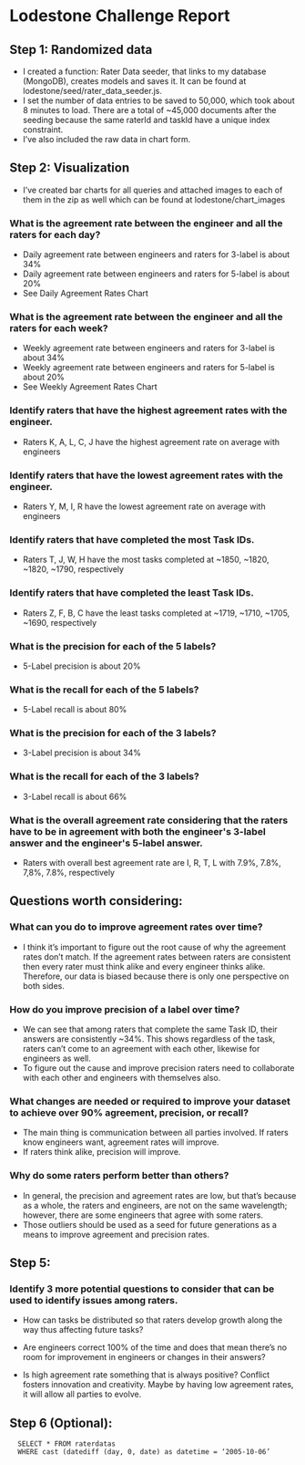 # Lodestone Challenge Report

## Step 1: Randomized data
* I created a function: Rater Data seeder, that links to my database (MongoDB), creates models and saves it. It can be found at lodestone/seed/rater_data_seeder.js. 
* I set the number of data entries to be saved to 50,000, which took about 8 minutes to load. There are a total of ~45,000 documents after the seeding because the same raterId and taskId have a unique index constraint.
* I’ve also included the raw data in chart form.

## Step 2: Visualization
* I’ve created bar charts for all queries and attached images to each of them in the zip as well which can be found at lodestone/chart_images 

### What is the agreement rate between the engineer and all the raters for each day?
* Daily agreement rate between engineers and raters for 3-label is about 34%
* Daily agreement rate between engineers and raters for 5-label is about 20%
* See Daily Agreement Rates Chart

### What is the agreement rate between the engineer and all the raters for each week?
* Weekly agreement rate between engineers and raters for 3-label is about 34%
* Weekly agreement rate between engineers and raters for 5-label is about 20%
* See Weekly Agreement Rates Chart

### Identify raters that have the highest agreement rates with the engineer.
* Raters K, A, L, C, J have the highest agreement rate on average with engineers

### Identify raters that have the lowest agreement rates with the engineer.
* Raters Y, M, I, R have the lowest agreement rate on average with engineers

### Identify raters that have completed the most Task IDs.
* Raters T, J, W, H have the most tasks completed at ~1850, ~1820, ~1820, ~1790, respectively

### Identify raters that have completed the least Task IDs.
* Raters Z, F, B, C have the least tasks completed at ~1719, ~1710, ~1705, ~1690, respectively

### What is the precision for each of the 5 labels?
* 5-Label precision is about 20%

### What is the recall for each of the 5 labels?
* 5-Label recall is about 80%

### What is the precision for each of the 3 labels?
* 3-Label precision is about 34%

### What is the recall for each of the 3 labels?
* 3-Label recall is about 66%

### What is the overall agreement rate considering that the raters have to be in agreement with both the engineer's 3-label answer and the engineer's 5-label answer. 
* Raters with overall best agreement rate are I, R, T, L with 7.9%, 7.8%, 7,8%, 7.8%, respectively


## Questions worth considering:
### What can you do to improve agreement rates over time?
* I think it’s important to figure out the root cause of why the agreement rates don’t match. If the agreement rates between raters are consistent then every rater must think alike and every engineer thinks alike. Therefore, our data is biased because there is only one perspective on both sides.

### How do you improve precision of a label over time?
* We can see that among raters that complete the same Task ID, their answers are consistently ~34%. This shows regardless of the task, raters can’t come to an agreement with each other, likewise for engineers as well.
* To figure out the cause and improve precision raters need to collaborate with each other and engineers with themselves also.

### What changes are needed or required to improve your dataset to achieve over 90% agreement, precision, or recall?
* The main thing is communication between all parties involved. If raters know engineers want, agreement rates will improve.
* If raters think alike, precision will improve.

### Why do some raters perform better than others?
* In general, the precision and agreement rates are low, but that’s because as a whole, the raters and engineers, are not on the same wavelength; however, there are some engineers that agree with some raters.
* Those outliers should be used as a seed for future generations as a means to improve agreement and precision rates.


## Step 5:
### Identify 3 more potential questions to consider that can be used to identify issues among raters.

* How can tasks be distributed so that raters develop growth along the way thus affecting future tasks?

* Are engineers correct 100% of the time and does that mean there’s no room for improvement in engineers or changes in their answers?

* Is high agreement rate something that is always positive? Conflict fosters innovation and creativity. Maybe by having low agreement rates, it will allow all parties to evolve.


## Step 6 (Optional): 
```
  SELECT * FROM raterdatas
  WHERE cast (datediff (day, 0, date) as datetime = ‘2005-10-06’
```
